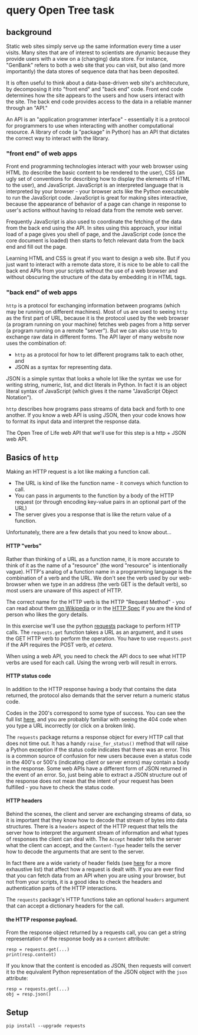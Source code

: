 # query Open Tree task

## background
Static web sites simply serve up the same information every time a user visits.
Many sites that are of interest to scientists are dynamic because they provide
    users with a view on a (changing) data store.
For instance, "GenBank" refers to both a web site that you can visit, but also
    (and more importantly) the data stores of sequence data that has been deposited.

It is often useful to think about a data-base-driven web site's architecuture, 
    by decomposing it into "front end" and "back end" code.
Front end code determines how the site appears to the users and how users interact
    with the site.
The back end code provides access to the data in a reliable manner through an "API."

An API is an "application programmer interface" - essentially it is a protocol
    for programmers to use when interacting with another computational resource.
A library of code (a "package" in Python) has an API that dictates
    the correct way to interact with the library.

### "front end" of web apps
Front end programming technologies interact with your
    web browser using HTML (to describe the basic content to be rendered to the user),
    CSS (an ugly set of conventions for describing how to display the elements of HTML
    to the user), and JavaScript.
JavaScript is an interpreted language that is interpreted by your browser - your
    browser acts like the Python executable to run the JavaScript code.
JavaScript is great for making sites interactive, because the appearance of behavior
    of a page can change in response to user's actions without having to reload
    data from the remote web server.

Frequently JavaScript is also used to coordinate the fetching of the data from the
    back end using the API.
In sites using this approach, your initial load of a page gives you shell of page, and
    the JavaScript code (once the core document is loaded) then starts to fetch relevant
    data from the back end and fill out the page.

Learning HTML and CSS is great if you want to design a web site.
But if you just want to interact with a remote data store, it is nice to be able
    to call the back end APIs from your scripts without the use of a web browser
    and without obscuring the structure of the data by embedding it in HTML tags.

### "back end" of web apps
`http` is a protocol for exchanging information between programs (which may be running
    on different machines).
Most of us are used to seeing `http` as the first part of URL, because it is the protocol
    used by the web browser (a program running on your machine) fetches web pages
    from a http server (a program running on a remote "server").
But we can also use `http` to exchange raw data in different forms.
The API layer of many website now uses the combination of:

   * `http` as a protocol for how to let different programs talk to each other, and
   * JSON as a syntax for representing data.

JSON is a simple syntax that looks a whole lot like the syntax we use for writing
    string, numeric, list, and dict literals in Python.
In fact it is an object literal syntax of JavaScript (which gives it the name
    "JavaScript Object Notation").

`http` describes how programs pass streams of data back and forth to one another.
If you know a web API is using JSON, then your code knows how to format its input
    data and interpret the response data.

The Open Tree of Life web API that we'll use for this step is a http + JSON web API.

## Basics of `http`
Making an HTTP request is a lot like making a function call. 

  * The URL is kind of like the function name - it conveys which function to call.
  * You can pass in arguments to the function by a body of the HTTP request (or through
    encoding key-value pairs in an optional part of the URL)
  * The server gives you a response that is like the return value of a function.

Unfortunately, there are a few details that you need to know about...

#### HTTP "verbs"
Rather than thinking of a URL as a function name, it is more accurate to think of it as
    the name of a "resource" (the word "resource" is intentionally vague).
HTTP's analog of a function name in a programming language is the combination of a 
    verb and the URL.
We don't see the verb used by our web-browser when we type in an address (the verb GET
    is the default verb), so most users are unaware of this aspect of HTTP.
    
The correct name for the HTTP verb is the HTTP "Request Method" - you can read about
    them [on Wikipedia](https://en.wikipedia.org/wiki/Hypertext_Transfer_Protocol#Request_methods)
    or in the [HTTP Spec](https://www.w3.org/Protocols/rfc2616/rfc2616-sec9.html) if you
    are the kind of person who likes the gory details.

In this exercise we'll use the python [requests](http://docs.python-requests.org/en/master/)
    package to perform HTTP calls.
The `requests.get` function takes a URL as an argument, and it uses the GET HTTP verb 
    to perform the operation.
You have to use `requests.post` if the API requires the POST verb, *et cetera*.

When using a web API, you need to check the API docs to see what HTTP verbs are used
    for each call.
Using the wrong verb will result in errors.


#### HTTP status code
In addition to the HTTP response having a body that contains the data returned, the
    protocol also demands that the server return a numeric status code.

Codes in the 200's correspond to some type of success.
You can see the full list [here](https://en.wikipedia.org/wiki/List_of_HTTP_status_codes),
    and you are probably familiar with seeing the 404 code
    when you type a URL incorrectly (or click on a broken link).

The `requests` package returns a response object for every HTTP call that does not time out.
It has a handy `raise_for_status()` method that will raise a Python exception
    if the status code indicates that there was an error.
This is a common source of confusion for new users because even a status code in the 
    400's or 500's (indicating client or server errors) may contain
    a body in the response.
Some web APIs have a different form of JSON returned in the event of an error.
So, just being able to extract a JSON structure out of the response does not mean that
    the intent of your request has been fulfilled - you have to check the status code.

#### HTTP headers
Behind the scenes, the client and server are exchanging streams of data, so it is
    important that they know how to decode that stream of bytes into data structures.
There is a `headers` aspect of the HTTP request that tells the server how to interpret
    the argument stream of information and what types of responses the client can
    deal with.
The `Accept` header tells the server what the client can accept, and the `Content-Type`
    header tells the server how to decode the arguments that are sent to the server.



In fact there are a wide variety of header fields (see [here](https://en.wikipedia.org/wiki/List_of_HTTP_header_fields#Request_fields)
for a more exhaustive list) that affect how a request is dealt with.
If you are ever find that you can fetch data from an API when you are using your 
    browser, but not from your scripts, it is a good idea to check the headers
    and authentication parts of the HTTP interactions.

The `requests` package's HTTP functions take an optional `headers` argument that
    can accept a dictionary headers for the call.

#### the HTTP response payload.
From the response object returned by a requests call, you can get a string representation
    of the response body as a `content` attribute:
    
    resp = requests.get(...)
    print(resp.content)

If you know that the content is encoded as JSON, then requests will convert it to the 
    equivalent Python representation of the JSON object with the `json` attribute:

    resp = requests.get(...)
    obj = resp.json()


## Setup
    pip install --upgrade requests